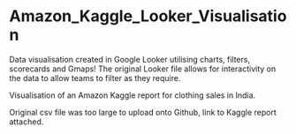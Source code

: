 # Amazon_Kaggle_Looker_Visualisation

Data visualisation created in Google Looker utilising charts, filters, scorecards and Gmaps! The original Looker file allows for interactivity on the data to allow teams to filter as they require. 

Visualisation of an Amazon Kaggle report for clothing sales in India. 

Original csv file was too large to upload onto Github, link to Kaggle report attached.


